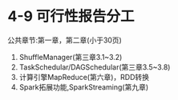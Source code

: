 # 4-9 可行性报告分工
公共章节:第一章，第二章(小于30页)
1. ShuffleManager(第三章3.1~3.2)
2. TaskSchedular/DAGSchedular(第三章3.5~3.8)
3. 计算引擎MapReduce(第六章)，RDD转换
4. Spark拓展功能,SparkStreaming(第九章)


